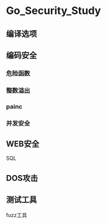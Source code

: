# Go_Security_Study

## 编译选项

## 编码安全

### 危险函数

### 整数溢出


### painc

### 并发安全

## WEB安全

SQL



## DOS攻击

## 测试工具

fuzz工具
